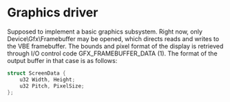 # Graphics driver
Supposed to implement a basic graphics subsystem.
Right now, only Device\Gfx\Framebuffer may be opened, which directs reads and writes to the VBE framebuffer. The bounds and pixel format of the display is retrieved through I/O control code GFX_FRAMEBUFFER_DATA (1). The format of the output buffer in that case is as follows:
```c
struct ScreenData {
    u32 Width, Height;
    u32 Pitch, PixelSize;
};
```